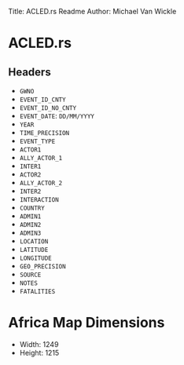 Title: ACLED.rs Readme
Author: Michael Van Wickle

# ACLED.rs

## Headers
- `GWNO`
- `EVENT_ID_CNTY`
- `EVENT_ID_NO_CNTY`
- `EVENT_DATE`: `DD/MM/YYYY`
- `YEAR`
- `TIME_PRECISION`
- `EVENT_TYPE`
- `ACTOR1`
- `ALLY_ACTOR_1`
- `INTER1`
- `ACTOR2`
- `ALLY_ACTOR_2`
- `INTER2`
- `INTERACTION`
- `COUNTRY`
- `ADMIN1`
- `ADMIN2`
- `ADMIN3`
- `LOCATION`
- `LATITUDE`
- `LONGITUDE`
- `GEO_PRECISION`
- `SOURCE`
- `NOTES`
- `FATALITIES`

# Africa Map Dimensions
- Width: 1249
- Height: 1215